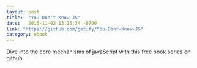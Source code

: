 ```yaml
---
layout: post
title:  "You Don't Know JS"
date:   2016-11-02 13:15:34 -0700
link: "https://github.com/getify/You-Dont-Know-JS"
category: ebook
---
```


Dive into the core mechanisms of javaScript with this free book series on github.
